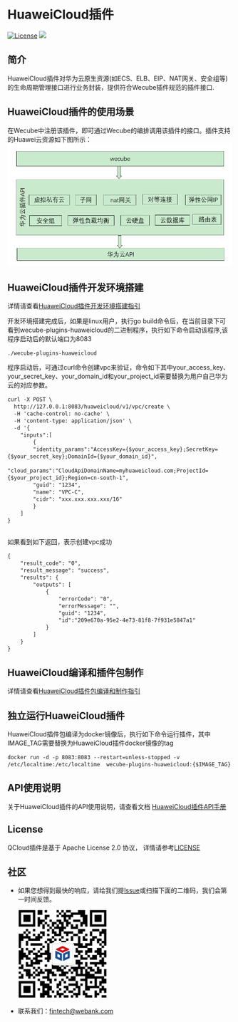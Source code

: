 # HuaweiCloud插件
[![License](https://img.shields.io/badge/License-Apache%202.0-blue.svg)](https://opensource.org/licenses/Apache-2.0)
![](https://img.shields.io/badge/language-golang-orang.svg)


## 简介

HuaweiCloud插件对华为云原生资源(如ECS、ELB、EIP、NAT网关、安全组等)的生命周期管理接口进行业务封装，提供符合Wecube插件规范的插件接口.

## HuaweiCloud插件的使用场景

在Wecube中注册该插件，即可通过Wecube的编排调用该插件的接口。插件支持的Huawei云资源如下图所示：
<img src="./docs/images/plugin_function.png" />


## HuaweiCloud插件开发环境搭建

详情请查看[HuaweiCloud插件开发环境搭建指引](docs/wecube-plugins-huaweicloud_build_dev_env.md)

开发环境搭建完成后，如果是linux用户，执行go build命令后，在当前目录下可看到wecube-plugins-huaweicloud的二进制程序，执行如下命令启动该程序,该程序启动后的默认端口为8083

```
./wecube-plugins-huaweicloud
```

程序启动后，可通过curl命令创建vpc来验证，命令如下其中your_access_key、your_secret_key、your_domain_id和your_project_id需要替换为用户自己华为云的对应参数。

```
curl -X POST \
  http://127.0.0.1:8083/huaweicloud/v1/vpc/create \
  -H 'cache-control: no-cache' \
  -H 'content-type: application/json' \
  -d '{
	"inputs":[
		{
		"identity_params":"AccessKey={$your_access_key};SecretKey={$your_secret_key};DomainId={$your_domain_id}",
		 "cloud_params":"CloudApiDomainName=myhuaweicloud.com;ProjectId={$your_project_id};Region=cn-south-1",
		"guid": "1234",
		"name": "VPC-C",
		"cidr": "xxx.xxx.xxx.xxx/16"
		}
	]
}


```

如果看到如下返回，表示创建vpc成功

```
{
    "result_code": "0",
    "result_message": "success",
    "results": {
        "outputs": [
            {
                "errorCode": "0",
                "errorMessage": "",
                "guid": "1234",
                "id":"209e670a-95e2-4e73-81f8-7f931e5847a1"
            }
        ]
    }
}
```


## HuaweiCloud编译和插件包制作
详情请查看[HuaweiCloud插件包编译和制作指引](docs/wecube-plugins-huaweicloud_compile_guide.md)


## 独立运行HuaweiCloud插件
HuaweiCloud插件包编译为docker镜像后，执行如下命令运行插件，其中IMAGE_TAG需要替换为HuaweiCloud插件docker镜像的tag

```
docker run -d -p 8083:8083 --restart=unless-stopped -v /etc/localtime:/etc/localtime  wecube-plugins-huaweicloud:{$IMAGE_TAG}
```


## API使用说明
关于HuaweiCloud插件的API使用说明，请查看文档
[HuaweiCloud插件API手册](docs/wecube_plugins_huaweicloud_api_guide.md)


## License
QCloud插件是基于 Apache License 2.0 协议， 详情请参考[LICENSE](LICENSE)


## 社区
- 如果您想得到最快的响应，请给我们提[Issue](https://github.com/WeBankPartners/wecube-plugins-qcloud/issues/new/choose)或扫描下面的二维码，我们会第一时间反馈。

	<div align="left">
	<img src="docs/images/wecube_qr_code.png"  height="200" width="200">
	</div>


- 联系我们：fintech@webank.com
